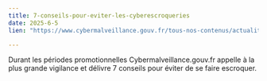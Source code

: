 ```yaml
---
title: 7-conseils-pour-eviter-les-cyberescroqueries
date: 2025-6-5
lien: "https://www.cybermalveillance.gouv.fr/tous-nos-contenus/actualites/7-conseils-pour-eviter-les-cyberescroqueries"

---
```


Durant les périodes promotionnelles
Cybermalveillance.gouv.fr appelle à la plus grande vigilance et délivre 7 conseils pour éviter de se faire escroquer.
